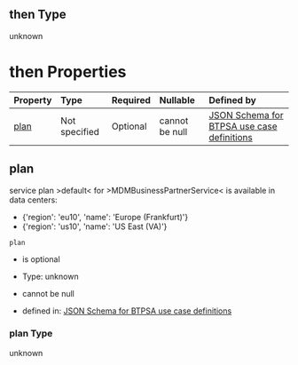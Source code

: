 ## then Type

unknown

# then Properties

| Property      | Type          | Required | Nullable       | Defined by                                                                                                                                                                                                                                      |
| :------------ | :------------ | :------- | :------------- | :---------------------------------------------------------------------------------------------------------------------------------------------------------------------------------------------------------------------------------------------- |
| [plan](#plan) | Not specified | Optional | cannot be null | [JSON Schema for BTPSA use case definitions](btpsa-usecase-properties-services-items-allof-1-then-allof-63-then-allof-0-then-properties-plan.md "undefined#/properties/services/items/allOf/1/then/allOf/63/then/allOf/0/then/properties/plan") |

## plan

service plan >default< for >MDMBusinessPartnerService< is available in data centers:

*   {'region': 'eu10', 'name': 'Europe (Frankfurt)'}
*   {'region': 'us10', 'name': 'US East (VA)'}

`plan`

*   is optional

*   Type: unknown

*   cannot be null

*   defined in: [JSON Schema for BTPSA use case definitions](btpsa-usecase-properties-services-items-allof-1-then-allof-63-then-allof-0-then-properties-plan.md "undefined#/properties/services/items/allOf/1/then/allOf/63/then/allOf/0/then/properties/plan")

### plan Type

unknown
